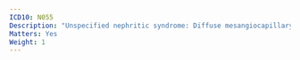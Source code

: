 ```yaml
---
ICD10: N055
Description: "Unspecified nephritic syndrome: Diffuse mesangiocapillary glomerulonephritis"
Matters: Yes
Weight: 1
---
```


